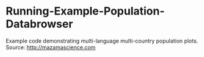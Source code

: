 # Running-Example-Population-Databrowser
Example code demonstrating multi-language multi-country population plots. Source: http://mazamascience.com
